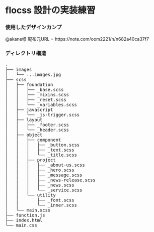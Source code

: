 # flocss 設計の実装練習

<h3>使用したデザインカンプ</h3>
@akane様
配布元URL = https://note.com/oom2221/n/n682a40ca37f7

<h3>ディレクトリ構造</h3>
<pre>
.
├── images
│   └── ...images.jpg
├── scss
│   ├── foundation
│   │   ├── _base.scss
│   │   ├── _mixins.scss
│   │   ├── _reset.scss
│   │   └── _variables.scss
│   ├── javascript
│   │   └── _js-trigger.scss
│   ├── layout
│   │   ├── _footer.scss
│   │   └── _header.scss
│   ├── object
│   │   ├── component
│   │   │   ├── _button.scss
│   │   │   ├── _text.scss
│   │   │   └── _title.scss
│   │   ├── project
│   │   │   ├── _about-us.scss
│   │   │   ├── _hero.scss
│   │   │   ├── _message.scss
│   │   │   ├── _news-release.scss
│   │   │   ├── _news.scss
│   │   │   └── _service.scss
│   │   └── utility
│   │       ├── _font.scss
│   │       └── _inner.scss
│   └── main.scss
├── function.js
├── index.html
└── main.css
</pre>

